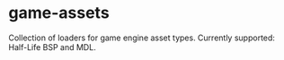 # game-assets
Collection of loaders for game engine asset types. Currently supported: Half-Life BSP and MDL.
